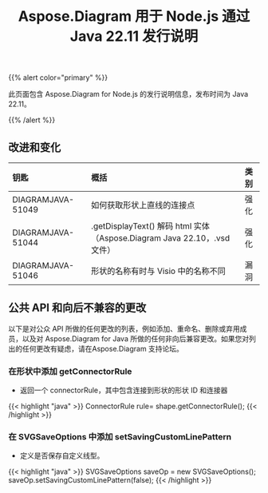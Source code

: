﻿---
title: Aspose.Diagram 用于 Node.js 通过 Java 22.11 发行说明
type: docs
weight: 17
url: /zh/nodejsjava/aspose-diagram-for-node-js-via-java-22-11-release-notes/
---
{{% alert color="primary" %}}

此页面包含 Aspose.Diagram for Node.js 的发行说明信息，发布时间为 Java 22.11。

{{% /alert %}}
## **改进和变化**  ##

|**钥匙**|**概括**|**类别**|
|:- |:- |:- |
|DIAGRAMJAVA-51049|如何获取形状上直线的连接点|强化|
|DIAGRAMJAVA-51044|.getDisplayText() 解码 html 实体（Aspose.Diagram Java 22.10，.vsd 文件）|强化|
|DIAGRAMJAVA-51046|形状的名称有时与 Visio 中的名称不同|漏洞|

## **公共 API 和向后不兼容的更改**
以下是对公众 API 所做的任何更改的列表，例如添加、重命名、删除或弃用成员，以及对 Aspose.Diagram for Java 所做的任何非向后兼容更改。如果您对列出的任何更改有疑虑，请在Aspose.Diagram 支持论坛。

### **在形状中添加 getConnectorRule**
- 返回一个 connectorRule，其中包含连接到形状的形状 ID 和连接器

{{< highlight "java" >}}
ConnectorRule rule= shape.getConnectorRule();
{{< /highlight >}}

### **在 SVGSaveOptions 中添加 setSavingCustomLinePattern**
- 定义是否保存自定义线型。

{{< highlight "java" >}}
SVGSaveOptions saveOp = new SVGSaveOptions(); 
saveOp.setSavingCustomLinePattern(false);
{{< /highlight >}}
